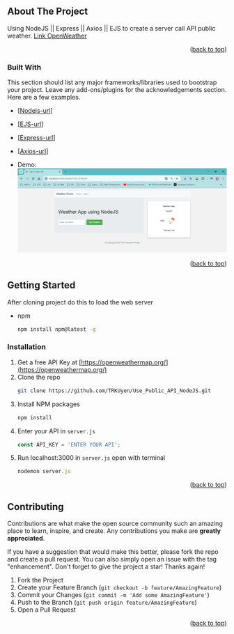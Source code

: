 <!-- Improved compatibility of back to top link: See: https://github.com/othneildrew/Best-README-Template/pull/73 -->
<a id="readme-top"></a>
<!--
*** Thanks for checking out the Best-README-Template. If you have a suggestion
*** that would make this better, please fork the repo and create a pull request
*** or simply open an issue with the tag "enhancement".
*** Don't forget to give the project a star!
*** Thanks again! Now go create something AMAZING! :D
-->


<!-- ABOUT THE PROJECT -->
## About The Project

Using NodeJS || Express || Axios || EJS to create a server call API public weather.
<a href="https://openweathermap.org/current#builtin" alt="Remember to login take the API key">Link OpenWeather</a>

<p align="right">(<a href="#readme-top">back to top</a>)</p>


### Built With

This section should list any major frameworks/libraries used to bootstrap your project. Leave any add-ons/plugins for the acknowledgements section. Here are a few examples.

* [[Nodejs-url](https://nodejs.org/)]
* [[EJS-url](https://ejs.co/)]
* [[Express-url](https://expressjs.com/)]
* [[Axios-url](https://axios-http.com/)]

* Demo:
  ![plot](./public/images/Call-Localhost-Web.png)

<p align="right">(<a href="#readme-top">back to top</a>)</p>



<!-- GETTING STARTED -->
## Getting Started

After cloning project do this to load the web server

* npm
  ```sh
  npm install npm@latest -g
  ```

### Installation

1. Get a free API Key at [https://openweathermap.org/](https://openweathermap.org/)
2. Clone the repo
   ```sh
   git clone https://github.com/TRKUyen/Use_Public_API_NodeJS.git
   ```
3. Install NPM packages
   ```sh
   npm install
   ```
4. Enter your API in `server.js`
   ```js
   const API_KEY = 'ENTER YOUR API';
   ```
5. Run localhost:3000 in `server.js` open with terminal
   ```js
   nodemon server.js
   ```

<p align="right">(<a href="#readme-top">back to top</a>)</p>

<!-- CONTRIBUTING -->
## Contributing

Contributions are what make the open source community such an amazing place to learn, inspire, and create. Any contributions you make are **greatly appreciated**.

If you have a suggestion that would make this better, please fork the repo and create a pull request. You can also simply open an issue with the tag "enhancement".
Don't forget to give the project a star! Thanks again!

1. Fork the Project
2. Create your Feature Branch (`git checkout -b feature/AmazingFeature`)
3. Commit your Changes (`git commit -m 'Add some AmazingFeature'`)
4. Push to the Branch (`git push origin feature/AmazingFeature`)
5. Open a Pull Request

<p align="right">(<a href="#readme-top">back to top</a>)</p>



